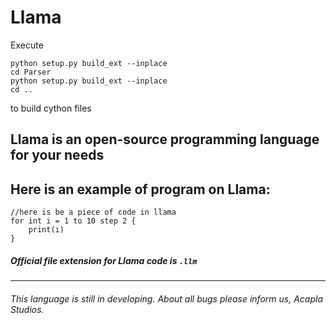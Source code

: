 # Llama
Execute 
```
python setup.py build_ext --inplace
cd Parser
python setup.py build_ext --inplace
cd ..

```
to build cython files

## Llama is an open-source programming language for your needs

## Here is an example of program on Llama:

```
//here is be a piece of code in llama
for int i = 1 to 10 step 2 {
    print(i)
}
```

##### Official file extension for Llama code is ```.llm```

---
###### This language is still in developing. About all bugs please inform us, Acapla Studios.
